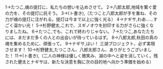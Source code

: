 1→たつこ,魂の提灯に、私たちの想いを込めさせて。
2→八郎太郎,地域を繋ぐ愛の力を、その提灯に託そう。
3→(ト書き),（たつこと八郎太郎が手を重ね、その力が魂の提灯に注がれる。提灯は今まで以上に強く光る）
4→ナギサ,わあ……すごく温かい光！
5→杉野健太,これで、スギノオウを封印する力がさらに強くなりましたね。
6→たつこ,でも、これで終わりじゃない。
7→たつこ,あなたたちには、まだまだ多くの人との出会いが待っているはず。
8→八郎太郎,秋田の真の魂を集めるために、頑張って。
9→ナギサ,はい！ 三湖プロジェクト、必ず実現させます！
10→杉野健太,たつこさん、八郎太郎さん、ありがとうございました！
11→(ト書き),（二人の神様は優しく微笑み、湖の中へと姿を消していく。残された健太とナギサは、新たな決意を胸に次の目的地へ向かう準備を始める）

